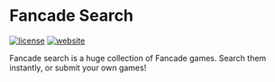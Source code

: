 # Fancade Search

[![license](https://img.shields.io/github/license/brycked/fancade-search)](LICENSE.md)
[![website](https://shields.io/website?down_color=lightgrey&down_message=offline&up_color=blue&up_message=online&url=https%3A%2F%2Fbrycked.github.io/fancade-search)](https://brycked.github.io/fancade-search)

Fancade search is a huge collection of Fancade games. Search them instantly, or submit your own games!
